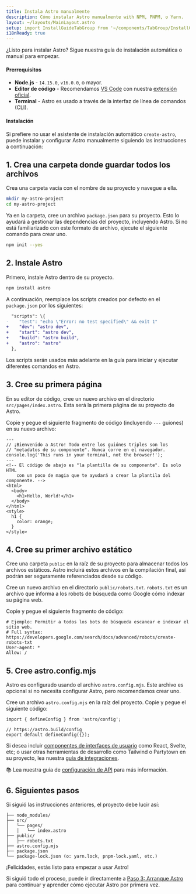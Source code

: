 ```yaml
---
title: Instala Astro manualmente
description: Cómo instalar Astro manualmente with NPM, PNPM, o Yarn.
layout: ~/layouts/MainLayout.astro
setup: import InstallGuideTabGroup from '~/components/TabGroup/InstallGuideTabGroup.astro';
i18nReady: true
---
```


¿Listo para instalar Astro? Sigue nuestra guía de instalación automática o
manual para empezar.

#### Prerrequisitos

- **Node.js** - `14.15.0`, `v16.0.0`, o mayor.
- **Editor de código** - Recomendamos [VS Code](https://code.visualstudio.com/)
  con nuestra
  [extensión oficial](https://marketplace.visualstudio.com/items?itemName=astro-build.astro-vscode).
- **Terminal** - Astro es usado a través de la interfaz de línea de comandos
  (CLI).

<InstallGuideTabGroup />

#### Instalación

Si prefiere no usar el asistente de instalación automático `create-astro`, puede
instalar y configurar Astro manualmente siguiendo las instrucciones a
continuación:

## 1. Crea una carpeta donde guardar todos los archivos

Crea una carpeta vacía con el nombre de su proyecto y navegue a ella.

```bash
mkdir my-astro-project
cd my-astro-project
```

Ya en la carpeta, cree un archivo `package.json` para su proyecto. Esto lo
ayudará a gestionar las dependencias del proyecto, incluyendo Astro. Si no está
familiarizado con este formato de archivo, ejecute el siguiente comando para
crear uno.

```bash
npm init --yes
```

## 2. Instale Astro

Primero, instale Astro dentro de su proyecto.

```bash
npm install astro
```

A continuación, reemplace los scripts creados por defecto en el `package.json`
por los siguientes:

```diff
  "scripts": \{
-    "test": "echo \"Error: no test specified\" && exit 1"
+    "dev": "astro dev",
+    "start": "astro dev",
+    "build": "astro build",
+    "astro": "astro"
  },
```

Los scripts serán usados más adelante en la guía para iniciar y ejecutar
diferentes comandos en Astro.

## 3. Cree su primera página

En su editor de código, cree un nuevo archivo en el directorio
`src/pages/index.astro`. Esta será la primera página de su proyecto de Astro.

Copie y pegue el siguiente fragmento de código (incluyendo `---` guiones) en su
nuevo archivo:

```astro
---
// ¡Bienvenido a Astro! Todo entre los guiónes triples son los 
// "metadatos de su componente". Nunca corre en el navegador.
console.log('This runs in your terminal, not the browser!');
---
<!-- El código de abajo es "la plantilla de su componente". Es solo HTML 
    con un poco de magia que te ayudará a crear la plantila del componente. -->
<html>
  <body>
    <h1>Hello, World!</h1>
  </body>
</html>
<style>
  h1 {
    color: orange;
  }
</style>
```

## 4. Cree su primer archivo estático

Cree una carpeta `public` en la raíz de su proyecto para almacenar todos los
archivos estáticos. Astro incluirá estos archivos en la compilación final, así
podrán ser seguramente referenciados desde su código.

Cree un nuevo archivo en el directorio `public/robots.txt`. `robots.txt` es un
archivo que informa a los robots de búsqueda como Google cómo indexar su página
web.

Copie y pegue el siguiente fragmento de código:

```
# Ejemplo: Permitir a todos los bots de búsqueda escanear e indexar el sitio web. 
# Full syntax: https://developers.google.com/search/docs/advanced/robots/create-robots-txt
User-agent: *
Allow: /
```

## 5. Cree astro.config.mjs

Astro es configurado usando el archivo `astro.config.mjs`. Este archivo es
opcional si no necesita configurar Astro, pero recomendamos crear uno.

Cree un archivo `astro.config.mjs` en la raíz del proyecto. Copie y pegue el
siguiente código:

```
import { defineConfig } from 'astro/config';

// https://astro.build/config
export default defineConfig({});
```

Si desea incluir
[componentes de interfaces de usuario](/es/core-concepts/framework-components/)
como React, Svelte, etc; o usar otras herramientas de desarrollo como Tailwind o
Partytown en su proyecto, lea nuestra
[guía de integraciones](/es/guides/integrations-guide/).

📚 Lea nuestra guía de
[configuración de API](/es/reference/configuration-reference/) para más
información.

## 6. Siguientes pasos

Si siguió las instrucciones anteriores, el proyecto debe lucir así:

```
├── node_modules/
├── src/
│   └── pages/
│   │   └── index.astro
├── public/
│   ├── robots.txt
├── astro.config.mjs
├── package.json
└── package-lock.json (o: yarn.lock, pnpm-lock.yaml, etc.)
```

¡Felicidades, estás listo para empezar a usar Astro!

Si siguió todo el proceso, puede ir directamente a
[Paso 3: Arranque Astro](/es/install/auto/#3-arranque-astro-) para continuar y
aprender cómo ejecutar Astro por primera vez.

